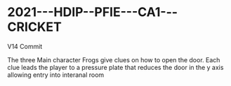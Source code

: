 # 2021---HDIP--PFIE---CA1---CRICKET



V14 Commit

The three Main character Frogs give clues on how to open the door. Each clue leads the player to a pressure plate that reduces the door in the y axis allowing entry into interanal room
